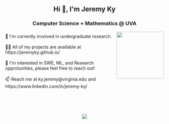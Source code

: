 <h2 align="center">Hi 👋, I'm Jeremy Ky</h2>

###

<h3 align="center">Computer Science + Mathematics @ UVA </h3>

<img align="right" height="150" src="https://64.media.tumblr.com/ea0c9b116e02efbe5aab6250a3ccbac7/8b9481104bdce1ad-53/s1280x1920/9085c9e9a7af5ec2884f3fb4cab3e122906b6a7c.gif"  />

###

<p align="left">🌱 I'm currently involved in undergraduate research. <br><br>    👨‍💻 All of my projects are available at https://jeremyky.github.io/<br><br>    💬 I'm interested in SWE, ML, and Research opprotunities, please feel free to reach out!<br><br>    📫 Reach me at ky.jeremy@virginia.edu and https://www.linkedin.com/in/jeremy-ky/<br><br></p>

###

<br clear="both">

<!--<img src="https://raw.githubusercontent.com/jeremyky/jeremyky/output/snake.svg" alt="Snake animation" />-->

###

<div align="center">
  <img src="https://visitor-badge.laobi.icu/badge?page_id=jeremyky.jeremyky&"  />
</div>

###
